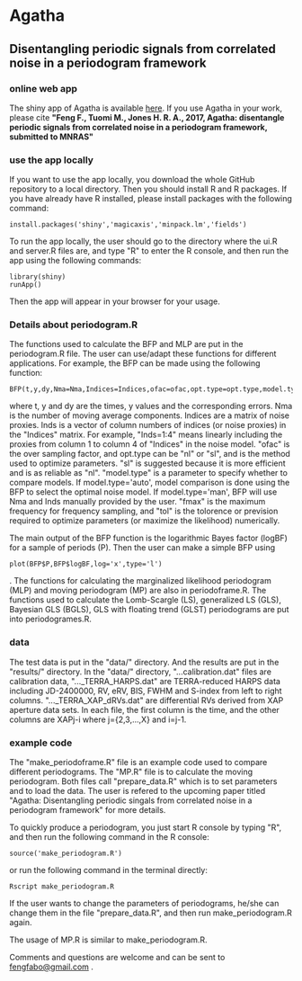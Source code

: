 # Agatha
## Disentangling periodic signals from correlated noise in a periodogram framework

### online web app 

The shiny app of Agatha is available [here](https://phillippro.shinyapps.io/Agatha/).
If you use Agatha in your work, please cite **"Feng F., Tuomi M., Jones H. R. A., 2017, Agatha: disentangle periodic signals from correlated noise in a periodogram framework, submitted to MNRAS"**

### use the app locally
If you want to use the app locally, you download the whole GitHub repository to a local directory. Then you should install R and R packages. If you have already have R installed, 
please install packages with the following command:
```
install.packages('shiny','magicaxis','minpack.lm','fields')
```
To run the app locally, the user should go to the directory where the ui.R and server.R files are, and type "R" to enter the R console, and then run the app 
using the following commands:
```
library(shiny)
runApp()
```
Then the app will appear in your browser for your usage.  

### Details about periodogram.R

The functions used to calculate the BFP and MLP are put in the periodogram.R file. The user can use/adapt these functions for different applications. 
For example, the BFP can be made using the following function:
```
BFP(t,y,dy,Nma=Nma,Indices=Indices,ofac=ofac,opt.type=opt.type,model.type=model.type,fmax=fmax,tol=tol)
```
where t, y and dy are the times, y values and the corresponding errors. Nma is the number of moving average components. Indices are a matrix of 
noise proxies. Inds is a vector of column numbers of indices (or noise proxies) in the "Indices" matrix. 
For example, "Inds=1:4" means linearly including the proxies from column 1 to column 4 of "Indices" in the noise model.
"ofac" is the over sampling factor, and opt.type can be "nl" or "sl", and is the method used to optimize parameters.
"sl" is suggested because it is more efficient and is as reliable as "nl". "model.type" is a parameter to specify whether to compare models. If model.type='auto', model comparison is done using the BFP to select the optimal noise model. If model.type='man', BFP will use Nma and Inds manually provided by the user. "fmax" is the maximum frequency for frequency sampling, and "tol" is the tolorence or prevision required to optimize parameters (or maximize the likelihood) numerically. 

The main output of the BFP function is the logarithmic Bayes factor (logBF) for a sample of periods (P). Then the user can make a simple BFP using 
```
plot(BFP$P,BFP$logBF,log='x',type='l')
```
. The functions for calculating the marginalized likelihood periodogram (MLP) and moving periodogram (MP) are also in periodoframe.R. 
The functions used to calculate the Lomb-Scargle (LS), generalized LS (GLS), Bayesian GLS (BGLS), 
GLS with floating trend (GLST) periodograms are put into periodogrames.R. 

### data

The test data is put in the "data/" directory. And the results are put in the "results/" directory. In the "data/" directory, "...calibration.dat" files are calibration data, "..._TERRA_HARPS.dat" are TERRA-reduced HARPS data including JD-2400000, RV, eRV, BIS, FWHM and S-index from left to right columns. "..._TERRA_XAP_dRVs.dat" are differential RVs derived from XAP aperture data sets. In each file, the first column is the time, and the other columns are XAPj-i where j={2,3,...,X} and i=j-1.  

### example code

The "make_periodoframe.R" file is an example code used to compare different periodograms. The "MP.R" file is to calculate the moving periodogram. Both files call "prepare_data.R" which is to set parameters and to load the data. The user is refered to the upcoming paper titled "Agatha: Disentangling periodic singals from correlated noise in a periodogram framework" for more details.  

To quickly produce a periodogram, you just start R console by typing "R", and then run the following command in the R console:
```
source('make_periodogram.R')
```
or run the following command in the terminal directly: 
```
Rscript make_periodogram.R
```
If the user wants to change the parameters of periodograms, he/she can change them in the file "prepare_data.R", and then run make_periodogram.R again. 

The usage of MP.R is similar to make_periodogram.R. 

Comments and questions are welcome and can be sent to fengfabo@gmail.com .
